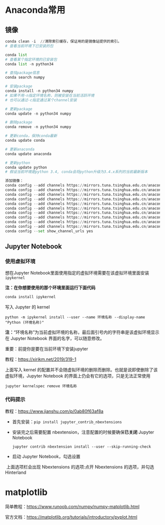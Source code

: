 # Anaconda常用

## 镜像

```python
conda clean -i  //清除索引缓存，保证用的是镜像站提供的索引。
# 查看当前环境下已安装的包

conda list
# 查看某个指定环境的已安装包
conda list -n python34

# 查找package信息
conda search numpy

# 安装package
conda install -n python34 numpy
# 如果不用-n指定环境名称，则被安装在当前活跃环境
# 也可以通过-c指定通过某个channel安装

# 更新package
conda update -n python34 numpy

# 删除package
conda remove -n python34 numpy

# 更新conda，保持conda最新
conda update conda

# 更新anaconda
conda update anaconda

# 更新python
conda update python
# 假设当前环境是python 3.4, conda会将python升级为3.4.x系列的当前最新版本
```



```python
添加镜像：
conda config --add channels https://mirrors.tuna.tsinghua.edu.cn/anaconda/pkgs/free/win-64/
conda config --add channels https://mirrors.tuna.tsinghua.edu.cn/anaconda/pkgs/main/win-64/
conda config --add channels https://mirrors.tuna.tsinghua.edu.cn/anaconda/pkgs/msys2/win-64/
conda config --add channels https://mirrors.tuna.tsinghua.edu.cn/anaconda/pkgs/mro/win-64/
conda config --add channels https://mirrors.tuna.tsinghua.edu.cn/anaconda/pkgs/pro/win-64/
conda config --add channels https://mirrors.tuna.tsinghua.edu.cn/anaconda/pkgs/r/win-64/
conda config --add channels https://mirrors.tuna.tsinghua.edu.cn/anaconda/cloud/numba/label/dev/win-64/
conda config --add channels https://mirrors.tuna.tsinghua.edu.cn/anaconda/cloud/pytorch/win-64/
conda config --add channels https://mirrors.tuna.tsinghua.edu.cn/anaconda/cloud/msys2/win-64/
conda config --add channels https://mirrors.tuna.tsinghua.edu.cn/anaconda/cloud/conda-forge/win-64/
conda config --set show_channel_urls yes
```



## Jupyter Notebook

### 使用虚拟环境

想在Jupyter Notebook里面使用指定的虚拟环境需要在该虚拟环境里面安装`ipykernel`

**注：在你想要使用的那个环境里面运行下面代码**

```python
conda install ipykernel
```

写入 Jupyter 的 kernel

`python -m ipykernel install --user --name 环境名称 --display-name "Python (环境名称)"`

**注：**“环境名称”为当前虚拟环境的名称，最后面引号内的字符串是该虚拟环境显示在 Jupyter Notebook 界面的名字，可以随意修改。

重要：前提你是要在当前环境下安装jupyter

教程：https://xirikm.net/2019/319-1

上面写入 kernel 的配置并不会随虚拟环境的删除而删除。也就是说即使删除了该虚拟环境，Jupyter Notebook 的界面上仍会有它的选项，只是无法正常使用

`jupyter kernelspec remove 环境名称`	

### 代码提示

教程：https://www.jianshu.com/p/0ab80f63af8a

+ 首先安装：`pip install jupyter_contrib_nbextensions`

+ 安装完之后需要配置 nbextension，注意配置的时候要确保**已关闭** Jupyter Notebook

  `jupyter contrib nbextension install --user --skip-running-check`

+ 启动 Jupyter Notebook，勾选设置

​        上面选项栏会出现 Nbextensions 的选项:点开 Nbextensions 的选项，并勾选 Hinterland

# matplotlib

简单教程：https://www.runoob.com/numpy/numpy-matplotlib.html

官方文档：https://matplotlib.org/tutorials/introductory/pyplot.html